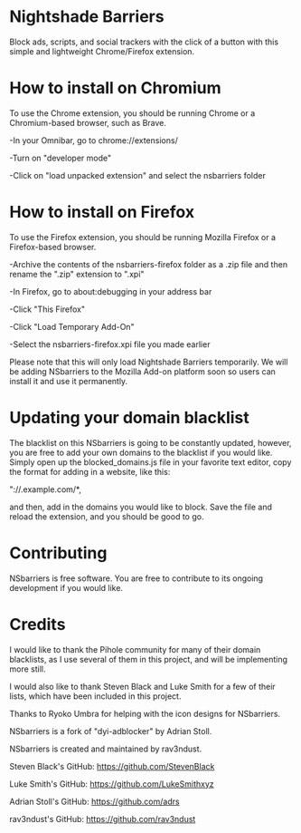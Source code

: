 # Nightshade Barriers

Block ads, scripts, and social trackers with the click of a button with this simple and lightweight Chrome/Firefox extension.

# How to install on Chromium

To use the Chrome extension, you should be running Chrome or a Chromium-based browser, such as Brave.

-In your Omnibar, go to chrome://extensions/

-Turn on "developer mode"

-Click on "load unpacked extension" and select the nsbarriers folder

# How to install on Firefox

To use the Firefox extension, you should be running Mozilla Firefox or a Firefox-based browser. 

-Archive the contents of the nsbarriers-firefox folder as a .zip file and then rename the ".zip" extension to ".xpi"

-In Firefox, go to about:debugging in your address bar

-Click "This Firefox"

-Click "Load Temporary Add-On"

-Select the nsbarriers-firefox.xpi file you made earlier

Please note that this will only load Nightshade Barriers temporarily. We will be adding NSbarriers to the Mozilla Add-on platform soon so users can install it and use it permanently. 

# Updating your domain blacklist

The blacklist on this NSbarriers is going to be constantly updated, however, you are free to add your own domains to the blacklist if you would like. Simply open up the blocked_domains.js file in your favorite text editor, copy the format for adding in a website, like this:

"://.example.com/*,

and then, add in the domains you would like to block. Save the file and reload the extension, and you should be good to go.

# Contributing

NSbarriers is free software. You are free to contribute to its ongoing development if you would like.

# Credits

I would like to thank the Pihole community for many of their domain blacklists, as I use several of them in this project, and will be implementing more still. 

I would also like to thank Steven Black and Luke Smith for a few of their lists, which have been included in this project. 

Thanks to Ryoko Umbra for helping with the icon designs for NSbarriers.

NSbarriers is a fork of "dyi-adblocker" by Adrian Stoll.

NSbarriers is created and maintained by rav3ndust. 

Steven Black's GitHub: https://github.com/StevenBlack

Luke Smith's GitHub: https://github.com/LukeSmithxyz

Adrian Stoll's GitHub: https://github.com/adrs

rav3ndust's GitHub: https://github.com/rav3ndust
